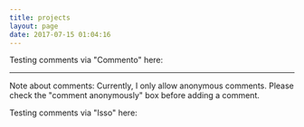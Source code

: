 ```yaml
---
title: projects
layout: page
date: 2017-07-15 01:04:16
---
```


Testing comments via "Commento" here:

<script defer 
  src="https://commento.exo.pm/js/commento.js"
  data-css-override="https://exo.pm/projects/commento-css.css">
</script>
<hr>
Note about comments: Currently, I only allow anonymous comments. Please check the "comment anonymously" box before adding a comment.
<div id="commento"></div>

Testing comments via "Isso" here:
<script data-isso="https://isso.exo.pm/"
        data-isso-reply-to-self="true"
        data-isso-max-comments-top="10"
        src="https://isso.exo.pm/js/embed.min.js">
</script>
<section id="isso-thread"></section>

<style>
#isso-thread .input-wrapper {
  font-size: 12px;
  margin-right: 2px;
}
#isso-thread .textarea:focus {
  color: black;
}
#isso-thread > h4 {
  color: #C9CACC;
}
#isso-thread input[name="email"], #isso-thread input[name="website"], #isso-thread input[name="preview"]
</style>
